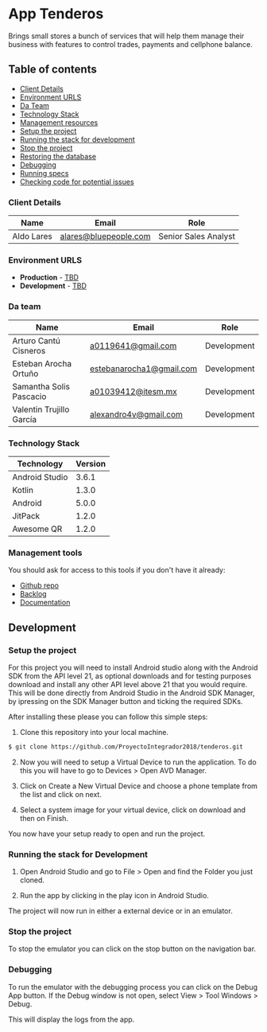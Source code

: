 # App Tenderos

Brings small stores a bunch of services that will help them manage their business with features to control trades, payments and cellphone balance. 

## Table of contents

* [Client Details](#client-details)
* [Environment URLS](#environment-urls)
* [Da Team](#team)
* [Technology Stack](#technology-stack)
* [Management resources](#management-resources)
* [Setup the project](#setup-the-project)
* [Running the stack for development](#running-the-stack-for-development)
* [Stop the project](#stop-the-project)
* [Restoring the database](#restoring-the-database)
* [Debugging](#debugging)
* [Running specs](#running-specs)
* [Checking code for potential issues](#checking-code-for-potential-issues)


### Client Details

| Name               | Email             		| Role 					|
| ------------------ | ------------------------ | ---------------------	|
| Aldo Lares   		 | alares@bluepeople.com 	| Senior Sales Analyst 	|


### Environment URLS

* **Production** - [TBD](TBD)
* **Development** - [TBD](TBD)

### Da team

| Name          		   | Email             			| Role        |
| ------------------------ | -------------------------- | ----------- |
| Arturo Cantú Cisneros    | a0119641@gmail.com 		| Development |
| Esteban Arocha Ortuño    | estebanarocha1@gmail.com 	| Development |
| Samantha Solis Pascacio  | a01039412@itesm.mx 		| Development |
| Valentin Trujillo García | alexandro4v@gmail.com 		| Development |

### Technology Stack
| Technology     | Version      |
| -------------- | -------------|
| Android Studio | 3.6.1        |
| Kotlin	     | 1.3.0	    |
| Android	     | 5.0.0        |
| JitPack	     | 1.2.0        |
| Awesome QR     | 1.2.0        |

### Management tools

You should ask for access to this tools if you don't have it already:

* [Github repo](https://github.com/ProyectoIntegrador2018/tenderos)
* [Backlog](https://teams.microsoft.com/_#/school/tab::66092c4e-5ee6-4852-99d1-607f82abf948/Proyecto?threadId=19:242005db4c744d77bed8da3072cb3e82@thread.tacv2&ctx=channel)
* [Documentation](https://drive.google.com/drive/u/0/folders/1LIWhHVsdTVLpmetW2GNYXAYw_jIL3jgw)

## Development

### Setup the project

For this project you will need to install Android studio along with the Android SDK from the API level 21, as optional downloads and for testing purposes download and install any other API level above 21 that you would require. This will be done directly from Android Studio in the Android SDK Manager, by ipressing on the SDK Manager button and ticking the required SDKs.   

After installing these please you can follow this simple steps:

1. Clone this repository into your local machine.

```bash
$ git clone https://github.com/ProyectoIntegrador2018/tenderos.git
```

2. Now you will need to setup a Virtual Device to run the application. To do this you will have to go to Devices > Open AVD Manager. 

3. Click on Create a New Virtual Device and choose a phone template from the list and click on next. 

4. Select a system image for your virtual device, click on download and then on Finish.

You now have your setup ready to open and run the project. 


### Running the stack for Development

1. Open Android Studio and go to File > Open and find the Folder you just cloned.

2. Run the app by clicking in the play icon in Android Studio.

The project will now run in either a external device or in an emulator. 


### Stop the project

To stop the emulator you can click on the stop button on the navigation bar. 

### Debugging

To run the emulator with the debugging process you can click on the Debug App button. 
If the Debug window is not open, select View > Tool Windows > Debug. 

This will display the logs from the app. 


